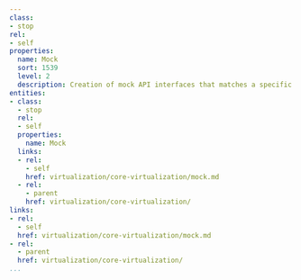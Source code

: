 ```yaml
---
class:
- stop
rel:
- self
properties:
  name: Mock
  sort: 1539
  level: 2
  description: Creation of mock API interfaces that matches a specific API definition.
entities:
- class:
  - stop
  rel:
  - self
  properties:
    name: Mock
  links:
  - rel:
    - self
    href: virtualization/core-virtualization/mock.md
  - rel:
    - parent
    href: virtualization/core-virtualization/
links:
- rel:
  - self
  href: virtualization/core-virtualization/mock.md
- rel:
  - parent
  href: virtualization/core-virtualization/
...
```

